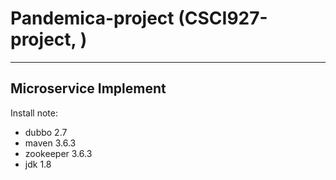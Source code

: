 # Pandemica-project (CSCI927-project, )
<hr>

## Microservice Implement

Install note:

- dubbo 2.7
- maven 3.6.3 
- zookeeper 3.6.3 
- jdk 1.8
